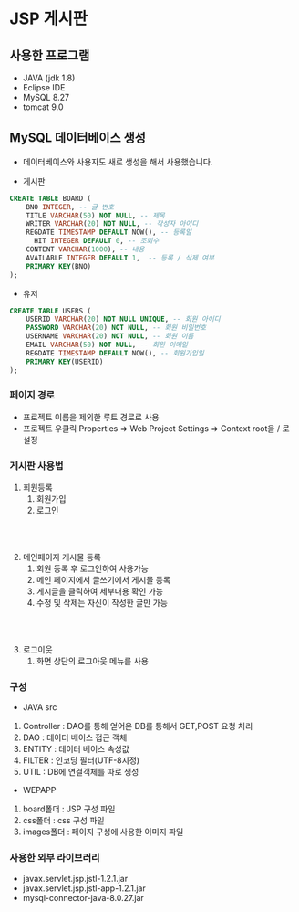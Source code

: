 # JSP 게시판

## 사용한 프로그램
- JAVA (jdk 1.8)
- Eclipse IDE
- MySQL 8.27
- tomcat 9.0

## MySQL 데이터베이스 생성
- 데이터베이스와 사용자도 새로 생성을 해서 사용했습니다.<br/>

- 게시판
```sql
CREATE TABLE BOARD (
	BNO INTEGER, -- 글 번호
    TITLE VARCHAR(50) NOT NULL, -- 제목
    WRITER VARCHAR(20) NOT NULL, -- 작성자 아이디
    REGDATE TIMESTAMP DEFAULT NOW(), -- 등록일
	  HIT INTEGER DEFAULT 0, -- 조회수
    CONTENT VARCHAR(1000), -- 내용
    AVAILABLE INTEGER DEFAULT 1,  -- 등록 / 삭제 여부
    PRIMARY KEY(BNO)
);
```

- 유저<br/>
```sql
CREATE TABLE USERS (
	USERID VARCHAR(20) NOT NULL UNIQUE, -- 회원 아이디
    PASSWORD VARCHAR(20) NOT NULL, -- 회원 비밀번호
    USERNAME VARCHAR(20) NOT NULL, -- 회원 이름
    EMAIL VARCHAR(50) NOT NULL, -- 회원 이메일
    REGDATE TIMESTAMP DEFAULT NOW(), -- 회원가입일
    PRIMARY KEY(USERID)
);
```

### 페이지 경로
- 프로젝트 이름을 제외한 루트 경로로 사용
- 프로젝트 우클릭 Properties => Web Project Settings => Context root을 / 로 설정


### 게시판 사용법
1. 회원등록
   1. 회원가입
   1. 로그인
<br/>
<br/>

2. 메인페이지 게시물 등록
    1. 회원 등록 후 로그인하여 사용가능
    1. 메인 페이지에서 글쓰기에서 게시물 등록
    1. 게시글을 클릭하여 세부내용 확인 가능
    1. 수정 및 삭제는 자신이 작성한 글만 가능
<br/>
<br/>

3. 로그이웃
    1. 화면 상단의 로그아웃 메뉴를 사용

### 구성
- JAVA src
1. Controller : DAO를 통해 얻어온 DB를 통해서 GET,POST 요청 처리
1. DAO : 데이터 베이스 접근 객체
1. ENTITY : 데이터 베이스 속성값
1. FILTER : 인코딩 필터(UTF-8지정)
1. UTIL : DB에 연결객체를 따로 생성

- WEPAPP<br/>
1. board폴더 : JSP 구성 파일
1. css폴더 : css 구성 파일
1. images폴더 : 페이지 구성에 사용한 이미지 파일

### 사용한 외부 라이브러리
- javax.servlet.jsp.jstl-1.2.1.jar
- javax.servlet.jsp.jstl-app-1.2.1.jar
- mysql-connector-java-8.0.27.jar
